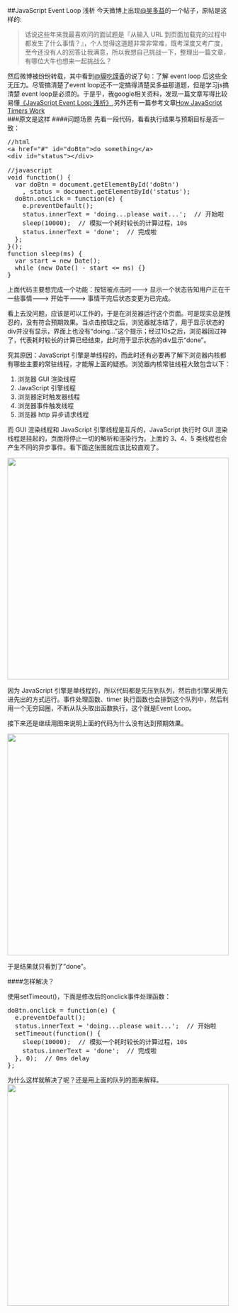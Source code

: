 ##JavaScript Event Loop 浅析
今天微博上出现[@吴多益](http://weibo.com/nwind)的一个帖子，原帖是这样的:  
>话说这些年来我最喜欢问的面试题是『从输入 URL 到页面加载完的过程中都发生了什么事情？』，个人觉得这道题非常非常难，既考深度又考广度，至今还没有人的回答让我满意，所以我想自己挑战一下，整理出一篇文章，有哪位大牛也想来一起挑战么？  
<!--more-->

然后微博被纷纷转载，其中看到[@貘吃馍香](http://weibo.com/itapir)的说了句：了解 event loop 后这些全无压力。尽管搞清楚了event loop还不一定搞得清楚吴多益那道题，但是学习js搞清楚 event loop是必须的。于是乎，我google相关资料，发现一篇文章写得比较易懂[《JavaScript Event Loop 浅析》](http://heroicyang.com/2012/08/28/javascript-event-loop/),另外还有一篇参考文章[How JavaScript Timers Work](http://ejohn.org/blog/how-javascript-timers-work/)  
###原文是这样
####问题场景
先看一段代码，看看执行结果与预期目标是否一致：  
<pre>
//html
&lt;a href="#" id="doBtn"&gt;do something&lt;/a&gt;
&lt;div id="status"&gt;&lt;/div&gt;

//javascript
void function() {
  var doBtn = document.getElementById('doBtn')
    , status = document.getElementById('status');
  doBtn.onclick = function(e) {
    e.preventDefault();
    status.innerText = 'doing...please wait...';  // 开始啦
    sleep(10000);  // 模拟一个耗时较长的计算过程，10s
    status.innerText = 'done';  // 完成啦
  };
}();  
function sleep(ms) {
  var start = new Date();
  while (new Date() - start <= ms) {}
}
</pre>  
上面代码主要想完成一个功能：按钮被点击时———> 显示一个状态告知用户正在干一些事情———> 开始干———> 事情干完后状态变更为已完成。

看上去没问题，应该是可以工作的，于是在浏览器运行这个页面。可是现实总是残忍的，没有符合预期效果。当点击按钮之后，浏览器就冻结了，用于显示状态的div并没有显示，界面上也没有“doing…”这个提示；经过10s之后，浏览器回过神了，代表耗时较长的计算已经结束，此时用于显示状态的div显示“done”。  

究其原因：JavaScript 引擎是单线程的。而此时还有必要再了解下浏览器内核都有哪些主要的常驻线程，才能解上面的疑惑。浏览器内核常驻线程大致包含以下：  
1. 浏览器 GUI 渲染线程    
2. JavaScript 引擎线程  
3. 浏览器定时触发器线程  
4. 浏览器事件触发线程  
5. 浏览器 http 异步请求线程  

而 GUI 渲染线程和 JavaScript 引擎线程是互斥的，JavaScript 执行时 GUI 渲染线程是挂起的，页面将停止一切的解析和渲染行为。上面的 3、4、5 类线程也会产生不同的异步事件。看下面这张图就应该比较直观了。
  
<img src="http://img.heroicyang.com/js-event-loop.png" width="500px">

因为 JavaScript 引擎是单线程的，所以代码都是先压到队列，然后由引擎采用先进先出的方式运行。事件处理函数、timer 执行函数也会排到这个队列中，然后利用一个无穷回圈，不断从队头取出函数执行，这个就是Event Loop。  

接下来还是继续用图来说明上面的代码为什么没有达到预期效果。

<img src="http://img.heroicyang.com/js-event-loop-1.png" width="500px">  

于是结果就只看到了”done”。  

####怎样解决？

使用setTimeout()，下面是修改后的onclick事件处理函数：
<pre>
doBtn.onclick = function(e) {
  e.preventDefault();  
  status.innerText = 'doing...please wait...';  // 开始啦  
  setTimeout(function() {
    sleep(10000);  // 模拟一个耗时较长的计算过程，10s
    status.innerText = 'done';  // 完成啦
  }, 0);  // 0ms delay
};
</pre>  
为什么这样就解决了呢？还是用上面的队列的图来解释。  
<img src="http://img.heroicyang.com/js-event-loop-2.png" width="500px">   






















